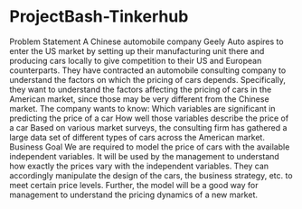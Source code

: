 # ProjectBash-Tinkerhub

Problem Statement
A Chinese automobile company Geely Auto aspires to enter the US market by setting up their
manufacturing unit there and producing cars locally to give competition to their US and European
counterparts.
They have contracted an automobile consulting company to understand the factors on which the
pricing of cars depends. Specifically, they want to understand the factors affecting the pricing of cars
in the American market, since those may be very different from the Chinese market. The company
wants to know:
Which variables are significant in predicting the price of a car
How well those variables describe the price of a car
Based on various market surveys, the consulting firm has gathered a large data set of different types
of cars across the American market.
Business Goal
We are required to model the price of cars with the available independent variables. It will be used
by the management to understand how exactly the prices vary with the independent variables. They
can accordingly manipulate the design of the cars, the business strategy, etc. to meet certain price
levels. Further, the model will be a good way for management to understand the pricing dynamics of
a new market.
